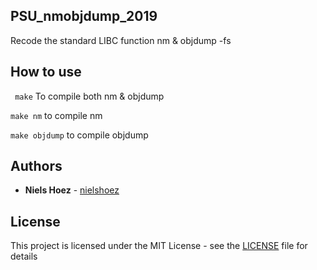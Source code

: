 ## PSU_nmobjdump_2019

Recode the standard LIBC function nm & objdump -fs

## How to use

``` make```
To compile both nm & objdump

```make nm```
to compile nm

```make objdump```
to compile objdump

## Authors

* **Niels Hoez** - [nielshoez](https://github.com/nielshoez)


## License

This project is licensed under the MIT License - see the [LICENSE](LICENSE) file for details
